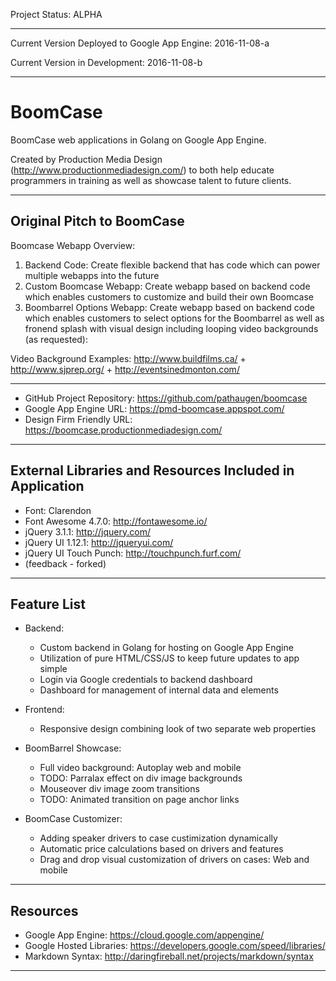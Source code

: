
Project Status: ALPHA

---------- ---------- ---------- ---------- ----------

Current Version Deployed to Google App Engine:
2016-11-08-a

Current Version in Development:
2016-11-08-b

---------- ---------- ---------- ---------- ----------

BoomCase
========
BoomCase web applications in Golang on Google App Engine.

Created by Production Media Design (<http://www.productionmediadesign.com/>) to both help educate programmers in training as well as showcase talent to future clients.

---------- ---------- ---------- ---------- ----------

Original Pitch to BoomCase
--------------------------
Boomcase Webapp Overview:

1. Backend Code: Create flexible backend that has code which can power multiple webapps into the future
2. Custom Boomcase Webapp: Create webapp based on backend code which enables customers to customize and build their own Boomcase
3. Boombarrel Options Webapp: Create webapp based on backend code which enables customers to select options for the Boombarrel as well as fronend splash with visual design including looping video backgrounds (as requested):

Video Background Examples:
<http://www.buildfilms.ca/> + <http://www.sjprep.org/> + <http://eventsinedmonton.com/>

---------- ---------- ---------- ---------- ----------

* GitHub Project Repository: <https://github.com/pathaugen/boomcase>
* Google App Engine URL: <https://pmd-boomcase.appspot.com/>
* Design Firm Friendly URL: <https://boomcase.productionmediadesign.com/>

---------- ---------- ---------- ---------- ----------

External Libraries and Resources Included in Application
--------------------------------------------------------

* Font: Clarendon
* Font Awesome 4.7.0: <http://fontawesome.io/>
* jQuery 3.1.1: <http://jquery.com/>
* jQuery UI 1.12.1: <http://jqueryui.com/>
* jQuery UI Touch Punch: <http://touchpunch.furf.com/>
* (feedback - forked)

---------- ---------- ---------- ---------- ----------

Feature List
------------

* Backend:
  * Custom backend in Golang for hosting on Google App Engine
  * Utilization of pure HTML/CSS/JS to keep future updates to app simple
  * Login via Google credentials to backend dashboard
  * Dashboard for management of internal data and elements

* Frontend:
  * Responsive design combining look of two separate web properties 

* BoomBarrel Showcase:
  * Full video background: Autoplay web and mobile
  * TODO: Parralax effect on div image backgrounds
  * Mouseover div image zoom transitions
  * TODO: Animated transition on page anchor links

* BoomCase Customizer:
  * Adding speaker drivers to case custimization dynamically
  * Automatic price calculations based on drivers and features
  * Drag and drop visual customization of drivers on cases: Web and mobile

---------- ---------- ---------- ---------- ----------

Resources
---------

* Google App Engine: <https://cloud.google.com/appengine/>
* Google Hosted Libraries: <https://developers.google.com/speed/libraries/>
* Markdown Syntax: <http://daringfireball.net/projects/markdown/syntax>

---------- ---------- ---------- ---------- ----------

